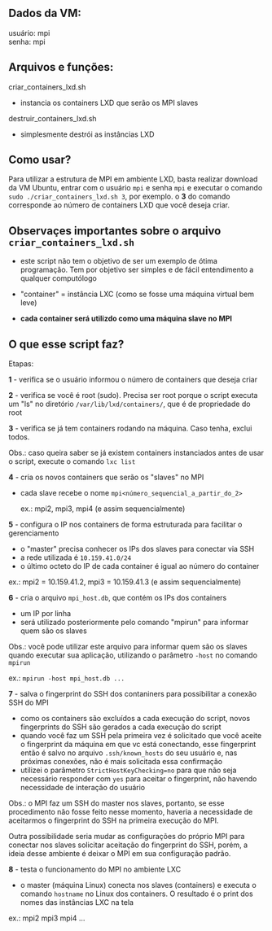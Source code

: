 ## Dados da VM:
   usuário: mpi   
   senha: mpi
  
## Arquivos e funções:
  criar_containers_lxd.sh
   - instancia os containers LXD que serão os MPI slaves 
  
  destruir_containers_lxd.sh
   - simplesmente destrói as instâncias LXD

## Como usar?
Para utilizar a estrutura de MPI em ambiente LXD, basta realizar download da VM Ubuntu, entrar com o usuário `mpi` e senha `mpi` e executar o comando `sudo ./criar_containers_lxd.sh 3`, por exemplo. o **3** do comando corresponde ao número de containers LXD que você deseja criar.

## Observaçes importantes sobre o arquivo `criar_containers_lxd.sh`

 - este script não tem o objetivo de ser um exemplo de ótima programação. Tem por objetivo ser simples e de fácil entendimento a qualquer computólogo
 
 - "container" = instância LXC (como se fosse uma máquina virtual bem leve)
 
 - **cada container será utilizdo como uma máquina slave no MPI**

 ## O que esse script faz?
 
 Etapas:
 
**1** - verifica se o usuário informou o número de containers que deseja criar
 
**2** - verifica se você é root (sudo). Precisa ser root porque o script executa um "ls" no diretório `/var/lib/lxd/containers/`, que é de propriedade do root
 
**3** - verifica se já tem containers rodando na máquina. Caso tenha, exclui todos.
 
 Obs.: caso queira saber se já existem containers instanciados antes de usar o script, execute o comando `lxc list`
     
**4** - cria os novos containers que serão os "slaves" no MPI
- cada slave recebe o nome `mpi<número_sequencial_a_partir_do_2>`

   ex.: mpi2, mpi3, mpi4 (e assim sequencialmente)

**5** - configura o IP nos containers de forma estruturada para facilitar o gerenciamento
- o "master" precisa conhecer os IPs dos slaves para conectar via SSH
- a rede utilizada é `10.159.41.0/24`
- o último octeto do IP de cada container é igual ao número do container

ex.: mpi2 = 10.159.41.2, mpi3 = 10.159.41.3 (e assim sequencialmente)

**6** - cria o arquivo `mpi_host.db`, que contém os IPs dos containers
- um IP por linha
- será utilizado posteriormente pelo comando "mpirun" para informar quem são os slaves

Obs.: você pode utilizar este arquivo para informar quem são os slaves quando executar sua aplicação, utilizando o parâmetro `-host` no comando `mpirun`

ex.: `mpirun -host mpi_host.db ...`
     
**7** - salva o fingerprint do SSH dos contaniners para possibilitar a conexão SSH do MPI
- como os containers são excluídos a cada execução do script, novos fingerprints do SSH são gerados a cada execução do script
- quando você faz um SSH pela primeira vez é solicitado que você aceite o fingerprint da máquina em que vc está conectando, esse fingerprint então é salvo no arquivo `.ssh/known_hosts` do seu usuário e, nas próximas conexões, não é mais solicitada essa confirmação
- utilizei o parâmetro `StrictHostKeyChecking=no` para que não seja necessário responder com `yes` para aceitar o fingerprint, não havendo necessidade de interação do usuário

Obs.: o MPI faz um SSH do master nos slaves, portanto, se esse procedimento não fosse feito nesse momento, haveria a necessidade de aceitarmos o fingerprint do SSH na primeira execução do MPI.

Outra possibilidade seria mudar as configurações do próprio MPI para conectar nos slaves solicitar aceitação do fingerprint do SSH, porém, a ideia desse ambiente é deixar o MPI em sua configuração padrão.

**8** - testa o funcionamento do MPI no ambiente LXC
- o master (máquina Linux) conecta nos slaves (containers) e executa o comando `hostname` no Linux dos containers. O resultado é o print dos nomes das instâncias LXC na tela

ex.: mpi2
mpi3
mpi4 ...
